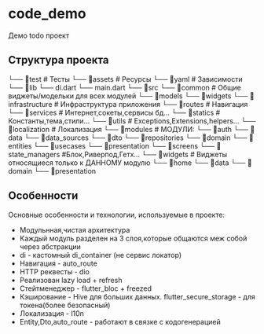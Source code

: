 # code_demo

Демо todo проект

## Структура проекта

└── 📁test # Тесты
└── 📁assets # Ресурсы
└── 📁yaml # Зависимости
└── 📁lib
    └── di.dart
    └── main.dart
    └── 📁src
        └── 📁common  # Общие виджеты/модельки для всех модулей
            └── 📁models
            └── 📁widgets
        └── 📁infrastructure # Инфраструктура приложения
            └── 📁routes # Навигация
            └── 📁services # Интернет,сокеты,сервисы бд...
            └── 📁statics  # Константы,тема,стили...
            └── 📁utils # Exceptions,Extensions,helpers...
        └── 📁localization # Локализация
        └── 📁modules # МОДУЛИ: 
            └── 📁auth 
                └── 📁data
                    └── 📁data_sources
                    └── 📁dto
                    └── 📁repositories
                └── 📁domain
                    └── 📁entities
                    └── 📁usecases
                └── 📁presentation
                    └── 📁screens
                        └── 📁state_managers #Блок,Риверпод,Гетх...
                    └── 📁widgets # Виджеты относящиеся только к ДАННОМУ модулю 
            └── 📁home
                └── 📁data
                └── 📁domain
                └── 📁presentation

## Особенности

Основные особенности и технологии, используемые в проекте:

- Модульнная,чистая архитектура
- Каждый модуль разделен на 3 слоя,которые общаются меж собой через абстракции
- di - кастомный di_container (не сервис локатор)
- Навигация - auto_route
- HTTP реквесты - dio
- Реализован lazy load + refresh
- Стейтменеджер - flutter_bloc + freezed
- Кэширование - Hive для больших данных. 
  flutter_secure_storage - для токена(более безопасный)
- Локализация - l10n
- Entity,Dto,auto_route - работают в связке с кодогенерацией
